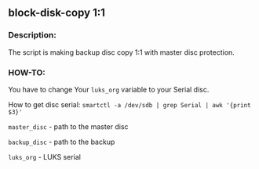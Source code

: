 ## block-disk-copy 1:1

### Description:

The script is making backup disc copy 1:1 with master disc protection.

### HOW-TO:

You have to change Your `luks_org` variable to your Serial disc.

How to get disc serial: `smartctl -a /dev/sdb | grep Serial | awk '{print $3}'`

`master_disc` - path to the master disc

`backup_disc` - path to the backup

`luks_org` - LUKS serial
